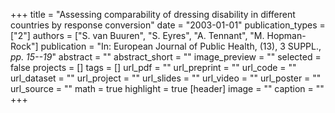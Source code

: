 +++
title = "Assessing comparability of dressing disability in different countries by response conversion"
date = "2003-01-01"
publication_types = ["2"]
authors = ["S. van Buuren", "S. Eyres", "A. Tennant", "M. Hopman-Rock"]
publication = "In: European Journal of Public Health, (13), 3 SUPPL., _pp. 15--19_"
abstract = ""
abstract_short = ""
image_preview = ""
selected = false
projects = []
tags = []
url_pdf = ""
url_preprint = ""
url_code = ""
url_dataset = ""
url_project = ""
url_slides = ""
url_video = ""
url_poster = ""
url_source = ""
math = true
highlight = true
[header]
image = ""
caption = ""
+++
